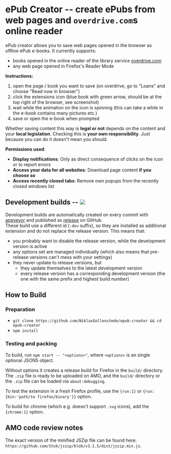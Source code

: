 # ePub Creator -- create ePubs from web pages and `overdrive.com`s online reader


ePub creator allows you to save web pages opened in the browser as offline ePub e-books.
It currently supports:<ul>
	<li> books opened in the online reader of the library service <a href="https://www.overdrive.com/">overdrive.com</a> </li>
	<li> any web page opened in Firefox's Reader Mode </li>
</ul>

<b>Instructions:</b>
<ol>
	<li> open the page / book you want to save (on overdrive, go to "Loans" and choose "Read now in browser") </li>
	<li> click the extensions icon (blue book with green arrow, should be at the top right of the browser, see screenshot) </li>
	<li> wait while the animation on the icon is spinning (this can take a while in the e-book contains many pictures etc.) </li>
	<li> save or open the e-book when prompted </li>
</ol>

Whether saving content this way is <b>legal or not</b> depends on the content and your <b>local legislation</b>. Checking this is <b>your own responsibility</b>. Just because you can do it doesn't mean you should.

<b>Permissions used</b>:<ul>
	<li> <b>Display notifications</b>: Only as direct consequence of clicks on the icon or to report errors </li>
	<li> <b>Access your data for all websites</b>: Download page content <b>if you choose so</b> </li>
	<li> <b>Access recently closed tabs</b>: Remove own popups from the recently closed windows list </li>
</ul>


## Development builds -- ![](https://ci.appveyor.com/api/projects/status/github/NiklasGollenstede/epub-creator?svg=true)

Development builds are automatically created on every commit with [appveyor](https://ci.appveyor.com/project/NiklasGollenstede/epub-creator/history) and published as [release](https://github.com/NiklasGollenstede/epub-creator/releases) on GitHub.\
These build use a different id (`-dev` suffix), so they are installed as additional extension and do not replace the release version. This means that:
 * you probably want to disable the release version, while the development version is active
 * any options set are managed individually (which also means that pre-release versions can't mess with your settings)
 * they never update to release versions, but
    * they update themselves to the latest development version
    * every release version has a corresponding development version (the one with the same prefix and highest build number)


## How to Build

### Preparation

  - `git clone https://github.com/NiklasGollenstede/epub-creator && cd epub-creator`
  - `npm install`

### Testing and packing

To build, run `npm start -- "<options>"`, where `<options>` is an single optional JSON5 object.

Without options it creates a release build for Firefox in the `build/` directory.
The `.zip` file is ready to be uploaded on AMO, and the `build/` directory or the `.zip` file can be loaded via `about:debugging`.

To test the extension in a fresh Firefox profile, use the `{run:1}` or `{run:{bin:'path/to firefox/binary'}}` option.

To build for chrome (which e.g. doesn't support `.svg` icons), add the `{chrome:1}` option.


## AMO code review notes

The exact version of the minified JSZip file can be found here: `https://github.com/Stuk/jszip/blob/v3.1.5/dist/jszip.min.js`.
